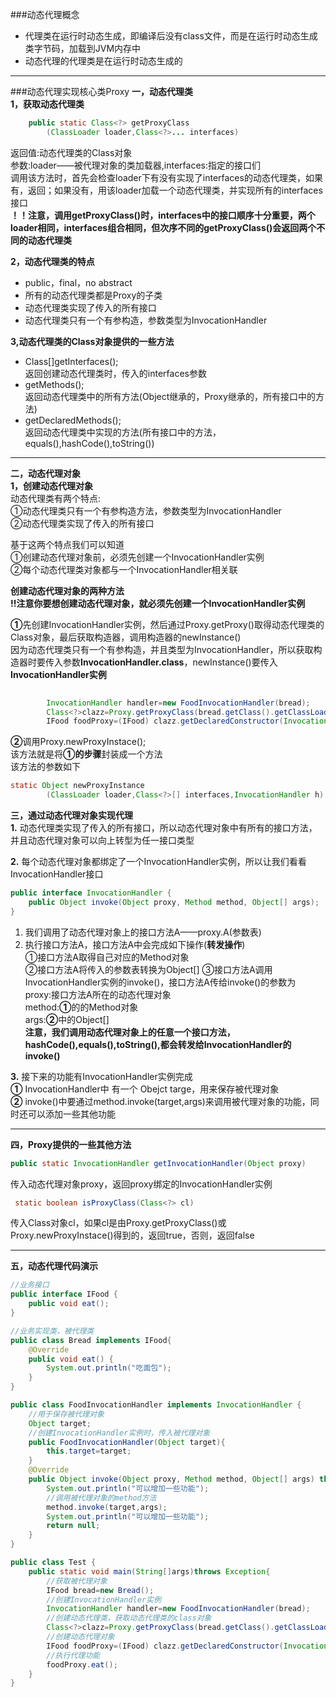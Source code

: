 ###动态代理概念
* 代理类在运行时动态生成，即编译后没有class文件，而是在运行时动态生成类字节码，加载到JVM内存中
* 动态代理的代理类是在运行时动态生成的  
***
###动态代理实现核心类Proxy
**一，动态代理类**  
**1，获取动态代理类**
```java
    public static Class<?> getProxyClass
        (ClassLoader loader,Class<?>... interfaces)
```
返回值:动态代理类的Class对象  
参数:loader——被代理对象的类加载器,interfaces:指定的接口们  
调用该方法时，首先会检查loader下有没有实现了interfaces的动态代理类，如果有，返回；如果没有，用该loader加载一个动态代理类，并实现所有的interfaces接口  
**！！注意，调用getProxyClass()时，interfaces中的接口顺序十分重要，两个loader相同，interfaces组合相同，但次序不同的getProxyClass()会返回两个不同的动态代理类**   

**2，动态代理类的特点**  
* public，final，no abstract
* 所有的动态代理类都是Proxy的子类
* 动态代理类实现了传入的所有接口
* 动态代理类只有一个有参构造，参数类型为InvocationHandler    

**3,动态代理类的Class对象提供的一些方法**
* Class[]getInterfaces();  
返回创建动态代理类时，传入的interfaces参数
* getMethods();  
返回动态代理类中的所有方法(Object继承的，Proxy继承的，所有接口中的方法)
* getDeclaredMethods();  
返回动态代理类中实现的方法(所有接口中的方法，equals(),hashCode(),toString())
    

***
**二，动态代理对象**  
**1，创建动态代理对象**  
动态代理类有两个特点:  
①动态代理类只有一个有参构造方法，参数类型为InvocationHandler  
②动态代理类实现了传入的所有接口  

基于这两个特点我们可以知道   
①创建动态代理对象前，必须先创建一个InvocationHandler实例  
②每个动态代理类对象都与一个InvocationHandler相关联  

**创建动态代理对象的两种方法**  
**!!注意你要想创建动态代理对象，就必须先创建一个InvocationHandler实例**  

**①**先创建InvocationHandler实例，然后通过Proxy.getProxy()取得动态代理类的Class对象，最后获取构造器，调用构造器的newInstance()  
因为动态代理类只有一个有参构造，并且类型为InvocationHandler，所以获取构造器时要传入参数**InvocationHandler.class**，newInstance()要传入**InvocationHandler实例**
```java
        
        InvocationHandler handler=new FoodInvocationHandler(bread);
        Class<?>clazz=Proxy.getProxyClass(bread.getClass().getClassLoader(),bread.getClass().getInterfaces());
        IFood foodProxy=(IFood) clazz.getDeclaredConstructor(InvocationHandler.class).newInstance(handler);
```

**②**调用Proxy.newProxyInstace();  
该方法就是将**①的步骤**封装成一个方法  
该方法的参数如下  
```java
static Object newProxyInstance
        (ClassLoader loader,Class<?>[] interfaces,InvocationHandler h)
```  

**三，通过动态代理对象实现代理**  
**1.** 动态代理类实现了传入的所有接口，所以动态代理对象中有所有的接口方法，并且动态代理对象可以向上转型为任一接口类型  

**2.** 每个动态代理对象都绑定了一个InvocationHandler实例，所以让我们看看InvocationHandler接口  
```java
public interface InvocationHandler {
    public Object invoke(Object proxy, Method method, Object[] args);
}
```
1. 我们调用了动态代理对象上的接口方法A——proxy.A(参数表)
2. 执行接口方法A，接口方法A中会完成如下操作(**转发操作**)  
①接口方法A取得自己对应的Method对象  
   ②接口方法A将传入的参数表转换为Object[]
   ③接口方法A调用 InvocationHandler实例的invoke()，接口方法A传给invoke()的参数为  
   proxy:接口方法A所在的动态代理对象    
   method:**①**的的Method对象  
   args:**②**中的Object[]  
   **注意，我们调用动态代理对象上的任意一个接口方法，hashCode(),equals(),toString(),都会转发给InvocationHandler的invoke()**
    
**3.** 接下来的功能有InvocationHandler实例完成  
**①** InvocationHandler中 有一个 Obejct targe，用来保存被代理对象   
**②** invoke()中要通过method.invoke(target,args)来调用被代理对象的功能，同时还可以添加一些其他功能

***
**四，Proxy提供的一些其他方法**
```java
public static InvocationHandler getInvocationHandler(Object proxy)
```
传入动态代理对象proxy，返回proxy绑定的InvocationHandler实例  
```java
 static boolean isProxyClass(Class<?> cl)
``` 
传入Class对象cl，如果cl是由Proxy.getProxyClass()或Proxy.newProxyInstace()得到的，返回true，否则，返回false
***
**五，动态代理代码演示**
```java
//业务接口
public interface IFood {
    public void eat();
}
```
```java
//业务实现类，被代理类
public class Bread implements IFood{
    @Override
    public void eat() {
        System.out.println("吃面包");
    }
}
```
```java
public class FoodInvocationHandler implements InvocationHandler {
    //用于保存被代理对象
    Object target;
    //创建InvocationHandler实例时，传入被代理对象
    public FoodInvocationHandler(Object target){
        this.target=target;
    }
    @Override
    public Object invoke(Object proxy, Method method, Object[] args) throws Throwable {
        System.out.println("可以增加一些功能");
        //调用被代理对象的method方法
        method.invoke(target,args);
        System.out.println("可以增加一些功能");
        return null;
    }
}
```
```java
public class Test {
    public static void main(String[]args)throws Exception{
        //获取被代理对象
        IFood bread=new Bread();
        //创建InvocationHandler实例
        InvocationHandler handler=new FoodInvocationHandler(bread);
        //创建动态代理类，获取动态代理类的class对象
        Class<?>clazz=Proxy.getProxyClass(bread.getClass().getClassLoader(),bread.getClass().getInterfaces());
        //创建动态代理对象
        IFood foodProxy=(IFood) clazz.getDeclaredConstructor(InvocationHandler.class).newInstance(handler);
        //执行代理功能
        foodProxy.eat();
    }
}
```







